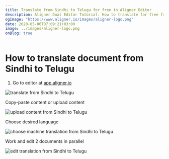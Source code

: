 ```yaml
---
title: Translate from Sindhi to Telugu for free in Aligner Editor
description: Aligner Dual Editor Tutorial. How to translate for free from Sindhi to Telugu. Aligner is multilingual document management platform. 
ogImage: "https://www.aligner.io/images/aligner-logo.png"
date: 2020-05-06T07:09:21+03:00
image: ../images/aligner-logo.png
onBlog: true
---
```


# How to translate document from Sindhi to Telugu

1. Go to editor at [app.aligner.io](https://app.aligner.io "Aligner App web page")

![translate from Sindhi to Telugu](../aligner-blank-editor.png "translate from Sindhi to Telugu")

Copy-paste content or upload content

![upload content from Sindhi to Telugu](../aligner-uploaded-document.png "upload content from Sindhi to Telugu")

Choose desired language

![choose machine translation from Sindhi to Telugu](../aligner-language-dropdown.png "choose machine translation from Sindhi to Telugu")

Work and edit 2 documents in parallel

![edit translation from Sindhi to Telugu](../aligner-double-sitded-editor.png "edit translation from Sindhi to Telugu")

